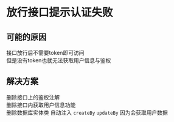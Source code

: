 # 放行接口提示认证失败
## 可能的原因
接口放行后不需要token即可访问<br>
但是没有token也就无法获取用户信息与鉴权

## 解决方案
删除接口上的鉴权注解<br>
删除接口内获取用户信息功能<br>
删除数据库实体类 自动注入 `createBy` `updateBy` 因为会获取用户数据